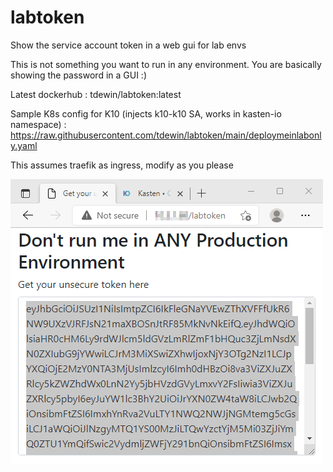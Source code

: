 # labtoken

Show the service account token in a web gui for lab envs

This is not something you want to run in any environment. You are basically showing the password in a GUI :)

Latest dockerhub : tdewin/labtoken:latest

Sample K8s config for K10 (injects k10-k10 SA, works in kasten-io namespace) : https://raw.githubusercontent.com/tdewin/labtoken/main/deploymeinlabonly.yaml

This assumes traefik as ingress, modify as you please

![Screenshot](./media/screen.png)